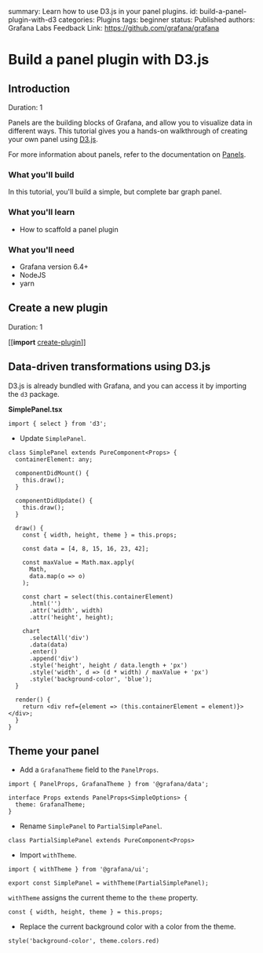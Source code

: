 summary: Learn how to use D3.js in your panel plugins.
id: build-a-panel-plugin-with-d3
categories: Plugins
tags: beginner
status: Published
authors: Grafana Labs
Feedback Link: https://github.com/grafana/grafana

# Build a panel plugin with D3.js

## Introduction

Duration: 1

Panels are the building blocks of Grafana, and allow you to visualize data in different ways. This tutorial gives you a hands-on walkthrough of creating your own panel using [D3.js](https://d3js.org/).

For more information about panels, refer to the documentation on [Panels](https://grafana.com/docs/grafana/latest/guides/basic_concepts/#panel).

### What you'll build

In this tutorial, you'll build a simple, but complete bar graph panel.

### What you'll learn

- How to scaffold a panel plugin

### What you'll need

- Grafana version 6.4+
- NodeJS
- yarn

## Create a new plugin

Duration: 1

[[**import** [create-plugin](shared/create-plugin.md)]]

## Data-driven transformations using D3.js

D3.js is already bundled with Grafana, and you can access it by importing the `d3` package.

**SimplePanel.tsx**

```tsx
import { select } from 'd3';
```

- Update `SimplePanel`.

```tsx
class SimplePanel extends PureComponent<Props> {
  containerElement: any;

  componentDidMount() {
    this.draw();
  }

  componentDidUpdate() {
    this.draw();
  }

  draw() {
    const { width, height, theme } = this.props;

    const data = [4, 8, 15, 16, 23, 42];

    const maxValue = Math.max.apply(
      Math,
      data.map(o => o)
    );

    const chart = select(this.containerElement)
      .html('')
      .attr('width', width)
      .attr('height', height);

    chart
      .selectAll('div')
      .data(data)
      .enter()
      .append('div')
      .style('height', height / data.length + 'px')
      .style('width', d => (d * width) / maxValue + 'px')
      .style('background-color', 'blue');
  }

  render() {
    return <div ref={element => (this.containerElement = element)}></div>;
  }
}
```

## Theme your panel

- Add a `GrafanaTheme` field to the `PanelProps`.

```tsx
import { PanelProps, GrafanaTheme } from '@grafana/data';
```

```tsx
interface Props extends PanelProps<SimpleOptions> {
  theme: GrafanaTheme;
}
```

- Rename `SimplePanel` to `PartialSimplePanel`.

```tsx
class PartialSimplePanel extends PureComponent<Props>
```

- Import `withTheme`.

```tsx
import { withTheme } from '@grafana/ui';
```

```tsx
export const SimplePanel = withTheme(PartialSimplePanel);
```

`withTheme` assigns the current theme to the `theme` property.

```tsx
const { width, height, theme } = this.props;
```

- Replace the current background color with a color from the theme.

```tsx
style('background-color', theme.colors.red)
```
